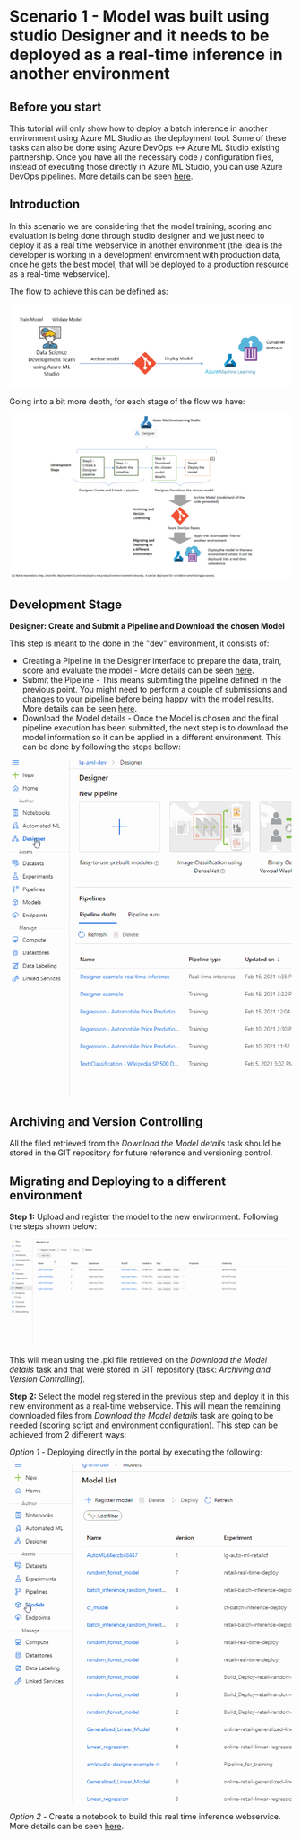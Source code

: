 # Scenario 1 - Model was built using studio Designer and it needs to be deployed as a real-time inference in another environment

## Before you start
This tutorial will only show how to deploy a batch inference in another environment using Azure ML Studio as the deployment tool. Some of these tasks can also be done using Azure DevOps <-> Azure ML Studio existing partnership. Once you have all the necessary code / configuration files, instead of executing those directly in Azure ML Studio, you can use Azure DevOps pipelines. More details can be seen [here](../Documents/Scenario3-Notebook-RealTimeInf.md#MLOpsTrainandDeploy).

## Introduction
In this scenario we are considering that the model training, scoring and evaluation is being done through studio designer and we just need to deploy it as a real time webservice in another environment (the idea is the developer is working in a development enviromnent with production data, once he gets the best model, that will be deployed to a production resource as a real-time webservice).

The flow to achieve this can be defined as:

<p align="center">
  <img src="../Images/devops2c.png">
</p>

Going into a bit more depth, for each stage of the flow we have:

![](../Images/devops_designer1.png)

## Development Stage

**Designer: Create and Submit a Pipeline and Download the chosen Model** 

This step is meant to the done in the "dev" environment, it consists of:

* Creating a Pipeline in the Designer interface to prepare the data, train, score and evaluate the model - More details can be seen [here](../Documents/studio-designer.md#DesignerCreatePipeline).
* Submit the Pipeline - This means submiting the pipeline defined in the previous point. You might need to perform a couple of submissions and changes to your pipeline before being happy with the model results. More details can be seen [here](../Documents/studio-designer.md#DesignerSubmitPipeline).
* Download the Model details - Once the Model is chosen and the final pipeline execution has been submitted, the next step is to download the model information so it can be applied in a different environment. This can be done by following the steps bellow:

![](../Images/devops_designer2.gif)

## Archiving and Version Controlling

All the filed retrieved from the _Download the Model details_ task should be stored in the GIT repository for future reference and versioning control.

## Migrating and Deploying to a different environment

**Step 1:** Upload and register the model to the new environment. Following the steps shown below:

![](../Images/devops2d.gif)

This will mean using the .pkl file retrieved on the _Download the Model details_ task and that were stored in GIT repository (task: _Archiving and Version Controlling_).

**Step 2:** Select the model registered in the previous step and deploy it in this new environment as a real-time webservice. This will mean the remaining downloaded files from   _Download the Model details_ task are going to be needed (scoring script and environment configuration). This step can be achieved from 2 different ways:

_Option 1_ - Deploying directly in the portal by executing the following:

![](../Images/devops24.gif)

_Option 2_ - Create a notebook to build this real time inference webservice. More details can be seen [here](../Documents/Deploy-Real-Time-Service.md#Inf-Pipeline-infconfig).
